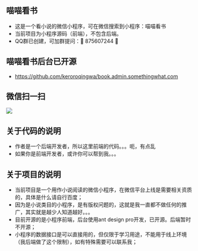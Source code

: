 ## 喵喵看书
- 这是一个看小说的微信小程序，可在微信搜索到小程序：喵喵看书
- 当前项目为小程序源码（前端），不包含后端。
- QQ群已创建，可加群提问：🎉 875607244 🎉

## 喵喵看书后台已开源
- https://github.com/keroroqingwa/book.admin.somethingwhat.com

## 微信扫一扫
<img src="https://book.somethingwhat.com/images/qr_miaomiaobook.png"/>


## 关于代码的说明
- 作者是一个后端开发者，所以这里前端的代码。。。呃，有点乱
- 如果你是前端开发者，或许你可以帮到我。。。


## 关于项目的说明
- 当前项目是一个用作小说阅读的微信小程序，在微信平台上线是需要相关资质的，具体是什么请自行百度；
- 因为是小说类目的小程序，是有版权问题的，这就是我一直都不做任何的推广，其实就是越少人知道越好。。。
- 目前开源的是小程序前端，后台使用ant design pro开发，已开源。后端暂时不开源；
- 小程序的数据接口是可以直接用的，但仅限于学习用途，不能用于线上环境（我后端做了这个限制），如有特殊需要可以联系我；
